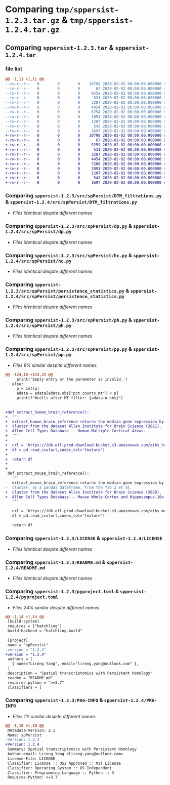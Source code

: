 # Comparing `tmp/sppersist-1.2.3.tar.gz` & `tmp/sppersist-1.2.4.tar.gz`

## Comparing `sppersist-1.2.3.tar` & `sppersist-1.2.4.tar`

### file list

```diff
@@ -1,11 +1,11 @@
--rw-r--r--   0        0        0    10798 2020-02-02 00:00:00.000000 sppersist-1.2.3/src/spPersist/DTM_filtrations.py
--rw-r--r--   0        0        0       67 2020-02-02 00:00:00.000000 sppersist-1.2.3/src/spPersist/__init__.py
--rw-r--r--   0        0        0     9259 2020-02-02 00:00:00.000000 sppersist-1.2.3/src/spPersist/dp.py
--rw-r--r--   0        0        0      531 2020-02-02 00:00:00.000000 sppersist-1.2.3/src/spPersist/hc.py
--rw-r--r--   0        0        0     3287 2020-02-02 00:00:00.000000 sppersist-1.2.3/src/spPersist/persistence_statistics.py
--rw-r--r--   0        0        0     4454 2020-02-02 00:00:00.000000 sppersist-1.2.3/src/spPersist/ph.py
--rw-r--r--   0        0        0     6754 2020-02-02 00:00:00.000000 sppersist-1.2.3/src/spPersist/pp.py
--rw-r--r--   0        0        0     1091 2020-02-02 00:00:00.000000 sppersist-1.2.3/LICENSE
--rw-r--r--   0        0        0     1207 2020-02-02 00:00:00.000000 sppersist-1.2.3/README.md
--rw-r--r--   0        0        0      543 2020-02-02 00:00:00.000000 sppersist-1.2.3/pyproject.toml
--rw-r--r--   0        0        0     1697 2020-02-02 00:00:00.000000 sppersist-1.2.3/PKG-INFO
+-rw-r--r--   0        0        0    10798 2020-02-02 00:00:00.000000 sppersist-1.2.4/src/spPersist/DTM_filtrations.py
+-rw-r--r--   0        0        0       67 2020-02-02 00:00:00.000000 sppersist-1.2.4/src/spPersist/__init__.py
+-rw-r--r--   0        0        0     9259 2020-02-02 00:00:00.000000 sppersist-1.2.4/src/spPersist/dp.py
+-rw-r--r--   0        0        0      531 2020-02-02 00:00:00.000000 sppersist-1.2.4/src/spPersist/hc.py
+-rw-r--r--   0        0        0     3287 2020-02-02 00:00:00.000000 sppersist-1.2.4/src/spPersist/persistence_statistics.py
+-rw-r--r--   0        0        0     4454 2020-02-02 00:00:00.000000 sppersist-1.2.4/src/spPersist/ph.py
+-rw-r--r--   0        0        0     7260 2020-02-02 00:00:00.000000 sppersist-1.2.4/src/spPersist/pp.py
+-rw-r--r--   0        0        0     1091 2020-02-02 00:00:00.000000 sppersist-1.2.4/LICENSE
+-rw-r--r--   0        0        0     1207 2020-02-02 00:00:00.000000 sppersist-1.2.4/README.md
+-rw-r--r--   0        0        0      543 2020-02-02 00:00:00.000000 sppersist-1.2.4/pyproject.toml
+-rw-r--r--   0        0        0     1697 2020-02-02 00:00:00.000000 sppersist-1.2.4/PKG-INFO
```

### Comparing `sppersist-1.2.3/src/spPersist/DTM_filtrations.py` & `sppersist-1.2.4/src/spPersist/DTM_filtrations.py`

 * *Files identical despite different names*

### Comparing `sppersist-1.2.3/src/spPersist/dp.py` & `sppersist-1.2.4/src/spPersist/dp.py`

 * *Files identical despite different names*

### Comparing `sppersist-1.2.3/src/spPersist/hc.py` & `sppersist-1.2.4/src/spPersist/hc.py`

 * *Files identical despite different names*

### Comparing `sppersist-1.2.3/src/spPersist/persistence_statistics.py` & `sppersist-1.2.4/src/spPersist/persistence_statistics.py`

 * *Files identical despite different names*

### Comparing `sppersist-1.2.3/src/spPersist/ph.py` & `sppersist-1.2.4/src/spPersist/ph.py`

 * *Files identical despite different names*

### Comparing `sppersist-1.2.3/src/spPersist/pp.py` & `sppersist-1.2.4/src/spPersist/pp.py`

 * *Files 8% similar despite different names*

```diff
@@ -124,18 +124,32 @@
     print('Empty entry or the parameter is invalid.')
   else:
     p = int(p)
     adata = adata[adata.obs["pct_counts_mt"] < p]
     print(f"#cells after MT filter: {adata.n_obs}")
 
 
+def extract_human_brain_reference():
+  '''
+  extract_human_brain_reference returns the median gene expression by
+  cluster from the dataset Allen Institute for Brain Science (2021). 
+  Allen Cell Types Database -- Human Multiple Cortical Areas.
+  '''
+
+  url = 'https://idk-etl-prod-download-bucket.s3.amazonaws.com/aibs_human_ctx_smart-seq/medians.csv'
+  df = pd.read_csv(url,index_col='feature')
+
+  return df
+
+
 def extract_mouse_brain_reference():
   '''
   extract_mouse_brain_reference returns the median gene expression by
-  cluster, as a pandas dataframe, from the Yao Z et al.
+  cluster from the dataset Allen Institute for Brain Science (2020). 
+  Allen Cell Types Database -- Mouse Whole Cortex and Hippocampus-10x Genomics.
   '''
 
   url = 'https://idk-etl-prod-download-bucket.s3.amazonaws.com/aibs_mouse_ctx-hpf_10x/medians.csv'
   df = pd.read_csv(url,index_col='feature')
 
   return df
```

### Comparing `sppersist-1.2.3/LICENSE` & `sppersist-1.2.4/LICENSE`

 * *Files identical despite different names*

### Comparing `sppersist-1.2.3/README.md` & `sppersist-1.2.4/README.md`

 * *Files identical despite different names*

### Comparing `sppersist-1.2.3/pyproject.toml` & `sppersist-1.2.4/pyproject.toml`

 * *Files 24% similar despite different names*

```diff
@@ -1,14 +1,14 @@
 [build-system]
 requires = ["hatchling"]
 build-backend = "hatchling.build"
 
 [project]
 name = "spPersist"
-version = "1.2.3"
+version = "1.2.4"
 authors = [
   { name="Lirong Yang", email="lirong.yang@outlook.com" },
 ]
 description = "Spatial transcriptomics with Persistent Homology"
 readme = "README.md"
 requires-python = ">=3.7"
 classifiers = [
```

### Comparing `sppersist-1.2.3/PKG-INFO` & `sppersist-1.2.4/PKG-INFO`

 * *Files 1% similar despite different names*

```diff
@@ -1,10 +1,10 @@
 Metadata-Version: 2.1
 Name: spPersist
-Version: 1.2.3
+Version: 1.2.4
 Summary: Spatial transcriptomics with Persistent Homology
 Author-email: Lirong Yang <lirong.yang@outlook.com>
 License-File: LICENSE
 Classifier: License :: OSI Approved :: MIT License
 Classifier: Operating System :: OS Independent
 Classifier: Programming Language :: Python :: 3
 Requires-Python: >=3.7
```

